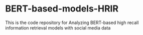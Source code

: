 # BERT-based-models-HRIR
This is the code repository for Analyzing BERT-based high recall information retrieval models with social media data
